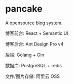 # pancake

A opensource blog system. 

博客前台: React + Semantic UI 
 
博客后台: Ant Design Pro v4

后端: Golang + Gin

数据库: PostgreSQL + redis

文件/图片存储: 阿里云 OSS
